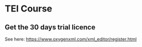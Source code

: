 # TEI Course



## Get the 30 days trial licence

See here: https://www.oxygenxml.com/xml_editor/register.html
